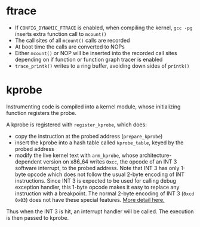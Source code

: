 # ftrace

- If `CONFIG_DYNAMIC_FTRACE` is enabled, when compiling the kernel, `gcc -pg` inserts extra function call to `mcount()`
- The call sites of all `mcount()` calls are recorded
- At boot time the calls are converted to NOPs
- Either `mcount()` or NOP will be inserted into the recorded call sites
  depending on if function or function graph tracer is enabled
- `trace_printk()` writes to a ring buffer, avoiding down sides of `printk()`


# kprobe

Instrumenting code is compiled into a kernel module, whose
initializing function registers the probe.

A kprobe is registered with `register_kprobe`, which does:

- copy the instruction at the probed address (`prepare_kprobe`)
- insert the kprobe into a hash table called `kprobe_table`, keyed
  by the probed address
- modify the live kernel text with `arm_kprobe`, whose architecture-dependent
  version on x86\_64 writes `0xcc`, the opcode of an INT 3 software interrupt,
  to the probed address. Note that INT 3 has only 1-byte opcode which does not
  follow the usual 2-byte encoding of INT instructions. Since INT 3 is expected
  to be used for calling debug exception handler, this 1-byte opcode makes it
  easy to replace any instruction with a breakpoint. The normal 2-byte encoding
  of INT 3 (`0xcd 0x03`) does not have these special features. [More detail here.](https://x86.puri.sm/html/file_module_x86_id_142.html)

Thus when the INT 3 is hit, an interrupt handler will be called.
The execution is then passed to kprobe.





